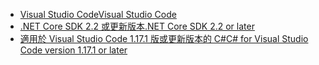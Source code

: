 * [<span data-ttu-id="cb737-101">Visual Studio Code</span><span class="sxs-lookup"><span data-stu-id="cb737-101">Visual Studio Code</span></span>](https://code.visualstudio.com/download)
* [<span data-ttu-id="cb737-102">.NET Core SDK 2.2 或更新版本</span><span class="sxs-lookup"><span data-stu-id="cb737-102">.NET Core SDK 2.2 or later</span></span>](https://www.microsoft.com/net/download/all)
* [<span data-ttu-id="cb737-103">適用於 Visual Studio Code 1.17.1 版或更新版本的 C#</span><span class="sxs-lookup"><span data-stu-id="cb737-103">C# for Visual Studio Code version 1.17.1 or later</span></span>](https://marketplace.visualstudio.com/items?itemName=ms-vscode.csharp)